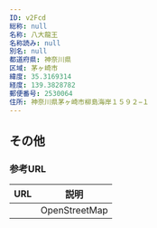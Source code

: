 ```yaml
---
ID: v2Fcd
総称: null
名称: 八大龍王
名称読み: null
別名: null
都道府県: 神奈川県
区域: 茅ヶ崎市
緯度: 35.3169314
経度: 139.3828782
郵便番号: 2530064
住所: 神奈川県茅ヶ崎市柳島海岸１５９２−１
---
```


## その他

### 参考URL

| URL | 説明          |
| --- | ------------- |
|     | OpenStreetMap |
